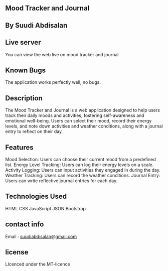 ## Mood Tracker and Journal
## By Suudi Abdisalan
## Live server
You can view the web live on mood tracker and journal

## Known Bugs
The application works perfectly well, no bugs.

## Description
The Mood Tracker and Journal is a web application designed to help users track their daily moods and activities, fostering self-awareness and emotional well-being. Users can select their mood, record their energy levels, and note down activities and weather conditions, along with a journal entry to reflect on their day.

## Features
Mood Selection: Users can choose their current mood from a predefined list.
Energy Level Tracking: Users can log their energy levels on a scale.
Activity Logging: Users can input activities they engaged in during the day.
Weather Tracking: Users can record the weather conditions.
Journal Entry: Users can write reflective journal entries for each day.
## Technologies Used
HTML
CSS
JavaScript
JSON
Bootstrap
## contact info
Email : suudiabdisalan@gmail.com

## license
LIcenced under the MT-licence